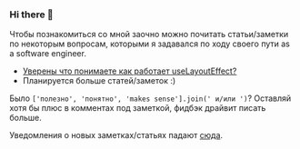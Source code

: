 ### Hi there 👋

Чтобы познакомиться со мной заочно можно почитать статьи/заметки по некоторым вопросам, которыми я задавался по ходу своего пути as a software engineer.

- [Уверены что понимаете как работает useLayoutEffect?](https://gist.github.com/kinda-neat/1d65872a5d2c2bf257bbc61c113039a7)
- Планируется больше статей/заметок :)

Было `['полезно', 'понятно', 'makes sense'].join(' и/или ')`? Оставляй хотя бы плюс в комментах под заметкой, фидбэк драйвит писать больше.

Уведомления о новых заметках/статьях падают [сюда](https://t.me/kinda_neat_sharing).
